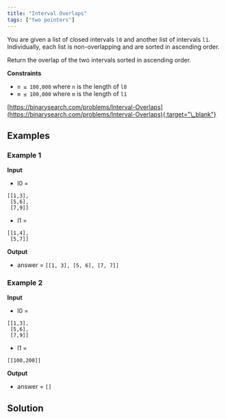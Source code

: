```yaml
---
title: "Interval Overlaps"
tags: ["two pointers"]
---
```


You are given a list of closed intervals `l0` and another list of intervals `l1`. Individually, each list is non-overlapping and are sorted in ascending order.

Return the overlap of the two intervals sorted in ascending order.

**Constraints**

- `n ≤ 100,000` where `n` is the length of `l0`
- `m ≤ 100,000` where `m` is the length of `l1`

[https://binarysearch.com/problems/Interval-Overlaps](https://binarysearch.com/problems/Interval-Overlaps){:target="\_blank"}

## Examples

### Example 1

**Input**

- l0 =

```
[[1,3],
 [5,6],
 [7,9]]
```

- l1 =

```
[[1,4],
 [5,7]]
```

**Output**

- answer = `[[1, 3], [5, 6], [7, 7]]`

### Example 2

**Input**

- l0 =

```
[[1,3],
 [5,6],
 [7,9]]
```

- l1 =

```
[[100,200]]
```

**Output**

- answer = `[]`

## Solution

<script src="https://gist.github.com/yaeba/16da7be5123724fcf6eccc25581cef5a.js?file=Interval-Overlaps.py"></script>
